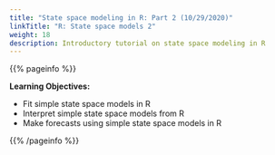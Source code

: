 ```yaml
---
title: "State space modeling in R: Part 2 (10/29/2020)"
linkTitle: "R: State space models 2"
weight: 18
description: Introductory tutorial on state space modeling in R
---
```


{{% pageinfo %}}

**Learning Objectives:**
* Fit simple state space models in R
* Interpret simple state space models from R
* Make forecasts using simple state space models in R

{{% /pageinfo %}}
